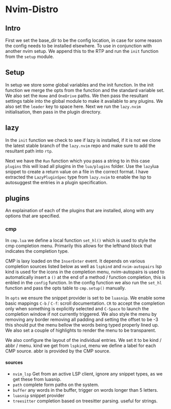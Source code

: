 # Nvim-Distro

## Intro
First we set the base_dir to be the config location, in case for some reason the
config needs to be installed elsewhere. To use in conjunction with another nvim
setup. We append this to the RTP and run the `init` function from the `setup`
module.

## Setup
In setup we store some global variables and the init function. In the init
function we merge the opts from the function and the standard variable set. We
also set the `Home` and `OneDrive` paths. We then pass the resultant settings
table into the global module to make it available to any plugins. We also set
the `leader` key to space here. Next we run the `lazy.nvim` initialisation, then
pass in the plugin directory.

## lazy
In the `init` function we check to see if lazy is installed, if it is not we
clone the latest stable branch of the `lazy.nvim` repo and make sure to add the
resultant path into `rtp`.

Next we have the `Run` function which you pass a string to in this case `plugins` 
this will load all plugins in the `lua/plugins` folder. Use the `lazy`lua 
snippet to create a return value on a file in the correct format. I have
extracted the `LazyPluginSpec` type from `lazy.nvim` to enable the lsp to
autosuggest the entries in a plugin specification.

## plugins
An explaination of each of the plugins that are installed, along with any
options that are specified.

### cmp
In `cmp.lua` we define a local function `set_hl()` which is used to style the
cmp completion menu. Primarily this allows for the lefthand block that indicates
the completion type.

CMP is laxy loaded on the `InserEnter` event. It depends on various completion
sources listed below as well as `lspkind` and `nvim-autopairs` lsp kind is used
for the icons in the completion menu, nvim-autopairs is used to automatically
insert a `()` at the end of a method / function completion, this is enbled in
the `config` function. In the config function we also run the `set_hl`
function and pass the opts table to `cmp.setup()` manually.

In `opts` we ensure the snippet provider is set to be `luasnip`. We enable some
basic mappings `C-b` / `C-f`: scroll documentation. `CR` to accept the
completion only when something is explicitly selected and `C-Space` to launch
the completion window if not currently triggered. We also style the menu by
removing any border removing all padding and setting the offset to be -3 this
should put the menu bellow the words being typed properly lined up. We also set
a couple of highlights to render the menu to be transparent.

We also configure the layout of the individual entries. We set it to be kind /
abbr / menu. kind we get from `lspkind`, menu we define a label for each CMP
source. abbr is provided by the CMP source.

#### sources
- `nvim_lsp` Get from an active LSP client, ignore any snippet types, as we get
   these from luasnip.
- `path` complete form paths on the system.
- `buffer` any words in the buffer, trigger on words longer than 5 letters.
- `luasnip` snippet provider
- `treesitter` completion based on treesitter parsing. useful for strings.

### 

